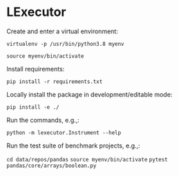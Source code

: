 # LExecutor

Create and enter a virtual environment:

`virtualenv -p /usr/bin/python3.8 myenv`

`source myenv/bin/activate`

Install requirements:

`pip install -r requirements.txt`

Locally install the package in development/editable mode:

`pip install -e ./`

Run the commands, e.g.,:

`python -m lexecutor.Instrument --help`

Run the test suite of benchmark projects, e.g.,:

`cd data/repos/pandas`
`source myenv/bin/activate`
`pytest pandas/core/arrays/boolean.py`